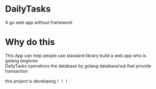 # DailyTasks
A  go web app without framework
# Why do this

This App can help people use standard library build a web app who is golang beginner   
DailyTasks operations  the database by golang database/sql that provide transaction
 
this project is developing！！！

